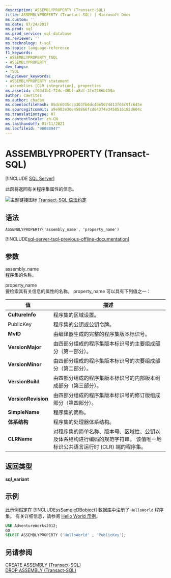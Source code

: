 ```yaml
---
description: ASSEMBLYPROPERTY (Transact-SQL)
title: ASSEMBLYPROPERTY (Transact-SQL) | Microsoft Docs
ms.custom: ''
ms.date: 07/24/2017
ms.prod: sql
ms.prod_service: sql-database
ms.reviewer: ''
ms.technology: t-sql
ms.topic: language-reference
f1_keywords:
- ASSEMBLYPROPERTY_TSQL
- ASSEMBLYPROPERTY
dev_langs:
- TSQL
helpviewer_keywords:
- ASSEMBLYPROPERTY statement
- assemblies [CLR integration], properties
ms.assetid: cf03d1b1-724c-48bf-a8df-3fe2586b150a
author: cawrites
ms.author: chadam
ms.openlocfilehash: 05dc6035cc4303fb6dc4de5074d13f65c9fc645e
ms.sourcegitcommit: a9e982e30e458866fcd64374e3458516182d604c
ms.translationtype: HT
ms.contentlocale: zh-CN
ms.lasthandoff: 01/11/2021
ms.locfileid: "98088947"
---
```

# <a name="assemblyproperty-transact-sql"></a>ASSEMBLYPROPERTY (Transact-SQL)
[!INCLUDE [SQL Server](../../includes/applies-to-version/sqlserver.md)]

此函将返回有关程序集属性的信息。
  
![主题链接图标](../../database-engine/configure-windows/media/topic-link.gif "“主题链接”图标") [Transact-SQL 语法约定](../../t-sql/language-elements/transact-sql-syntax-conventions-transact-sql.md)
  
## <a name="syntax"></a>语法  
  
```syntaxsql
ASSEMBLYPROPERTY('assembly_name', 'property_name')  
```  
  
[!INCLUDE[sql-server-tsql-previous-offline-documentation](../../includes/sql-server-tsql-previous-offline-documentation.md)]

## <a name="arguments"></a>参数
assembly_name  
程序集的名称。
  
property_name  
要检索其有关信息的属性的名称。 property_name 可以具有下列值之一：
  
|值|描述|  
|---|---|
|**CultureInfo**|程序集的区域设置。|  
|PublicKey|程序集的公钥或公钥令牌。|  
|**MvID**|由编译器生成的完整的程序集版本标识号。|  
|**VersionMajor**|由四部分组成的程序集版本标识号的主要组成部分（第一部分）。|  
|**VersionMinor**|由四部分组成的程序集版本标识号的次要组成部分（第二部分）。|  
|**VersionBuild**|由四部分组成的程序集版本标识号的内部版本组成部分（第三部分）。|  
|**VersionRevision**|由四部分组成的程序集版本标识号的修订版组成部分（第四部分）。|  
|**SimpleName**|程序集的简称。|  
|**体系结构**|程序集的处理器体系结构。|  
|**CLRName**|对程序集的简单名称、版本号、区域性、公钥以及体系结构进行编码的规范字符串。 该值唯一地标识公共语言运行时 (CLR) 端的程序集。|  
  
## <a name="return-type"></a>返回类型
**sql_variant**
  
## <a name="examples"></a>示例  
此示例假定在 [!INCLUDE[ssSampleDBobject](../../includes/sssampledbobject-md.md)] 数据库中注册了 `HelloWorld` 程序集。 有关详细信息，请参阅 [Hello World 示例](/previous-versions/sql/sql-server-2016/ff878250(v=sql.130))。
  
```sql
USE AdventureWorks2012;  
GO  
SELECT ASSEMBLYPROPERTY ('HelloWorld' , 'PublicKey');  
```  
  
## <a name="see-also"></a>另请参阅
[CREATE ASSEMBLY (Transact-SQL)](../../t-sql/statements/create-assembly-transact-sql.md)  
[DROP ASSEMBLY (Transact-SQL)](../../t-sql/statements/drop-assembly-transact-sql.md)
  
